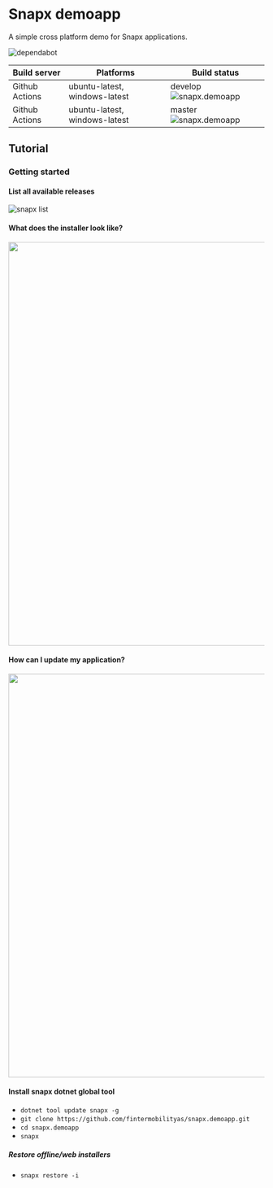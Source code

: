 # Snapx demoapp

A simple cross platform demo for Snapx applications.

![dependabot](https://api.dependabot.com/badges/status?host=github&repo=fintermobilityas/snapx.demoapp)

| Build server | Platforms | Build status |
|--------------|----------|--------------|
| Github Actions | ubuntu-latest, windows-latest | develop ![snapx.demoapp](https://github.com/fintermobilityas/snapx.demoapp/workflows/demoapp/badge.svg?branch=develop) |
| Github Actions | ubuntu-latest, windows-latest | master ![snapx.demoapp](https://github.com/fintermobilityas/snapx.demoapp/workflows/demoapp/badge.svg?branch=master) |

## Tutorial

### Getting started

#### List all available releases

![snapx list](https://media.githubusercontent.com/media/fintermobilityas/snapx.demoapp/develop/docs/snapxlist.png)

#### What does the installer look like?

<img src="https://media.githubusercontent.com/media/fintermobilityas/snapx/develop/docs/snapxinstaller.gif" width="794" />

#### How can I update my application?

<img src="https://media.githubusercontent.com/media/fintermobilityas/snapx.demoapp/develop/docs/demoappupdate.gif" width="794" />

#### Install snapx dotnet global tool

- `dotnet tool update snapx -g`
- `git clone https://github.com/fintermobilityas/snapx.demoapp.git`
- `cd snapx.demoapp`
- `snapx`

##### Restore offline/web installers

- `snapx restore -i`
